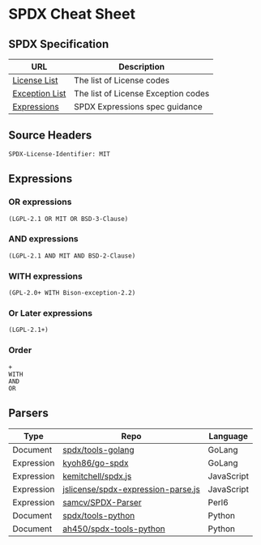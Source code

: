# SPDX Cheat Sheet

## SPDX Specification

| URL      | Description |
| ----------- | ----------- |
| [License List](https://spdx.org/licenses/) | The list of License codes |
| [Exception List](https://spdx.org/licenses/exceptions-index.html) | The list of License Exception codes |
| [Expressions](https://spdx.github.io/spdx-spec/appendix-IV-SPDX-license-expressions/) | SPDX Expressions spec guidance |


## Source Headers
    SPDX-License-Identifier: MIT

## Expressions

### OR expressions
    (LGPL-2.1 OR MIT OR BSD-3-Clause)
### AND expressions
    (LGPL-2.1 AND MIT AND BSD-2-Clause)
### WITH expressions
    (GPL-2.0+ WITH Bison-exception-2.2)
### Or Later expressions
    (LGPL-2.1+)
### Order  
    +
    WITH
    AND
    OR



## Parsers

| Type        | Repo        | Language |
| ----------- | ----------- | ----------- |
| Document | [spdx/tools-golang](https://github.com/spdx/tools-golang) | GoLang |
| Expression | [kyoh86/go-spdx](https://github.com/kyoh86/go-spdx) | GoLang |
| Expression | [kemitchell/spdx.js](https://github.com/kemitchell/spdx.js) | JavaScript |
| Expression | [jslicense/spdx-expression-parse.js](https://github.com/jslicense/spdx-expression-parse.js) | JavaScript |
| Expression | [samcv/SPDX-Parser](https://github.com/samcv/SPDX-Parser) | Perl6 |
| Document | [spdx/tools-python](https://github.com/spdx/tools-python) | Python |
| Document | [ah450/spdx-tools-python](https://github.com/ah450/spdx-tools-python) | Python |
